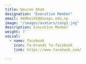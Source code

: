 ```yaml
---
title: Gaurav Shah
designation: "Executive Member"
email: 080bei018@ioepc.edu.np
image: "/images/avatars/zang2.jng"
description: Executive Member
weight: 7
social:
  - name: facebook
    icon: fa-brands fa-facebook
    link: https://www.facebook.com/

---
```


